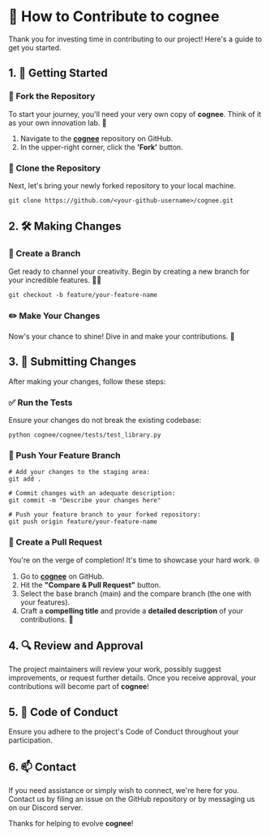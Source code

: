# 🚀 How to Contribute to **cognee**

Thank you for investing time in contributing to our project! Here's a guide to get you started.

## 1. 🚀 Getting Started

### 🍴 Fork the Repository

To start your journey, you'll need your very own copy of **cognee**. Think of it as your own innovation lab. 🧪

1. Navigate to the [**cognee**](https://github.com/topoteretes/cognee) repository on GitHub.
2. In the upper-right corner, click the **'Fork'** button.

### 🚀 Clone the Repository

Next, let's bring your newly forked repository to your local machine.

```shell
git clone https://github.com/<your-github-username>/cognee.git
```

## 2. 🛠️ Making Changes

### 🌟 Create a Branch

Get ready to channel your creativity. Begin by creating a new branch for your incredible features. 🧞‍♂️

```shell
git checkout -b feature/your-feature-name
```

### ✏️ Make Your Changes

Now's your chance to shine! Dive in and make your contributions. 🌠

## 3. 🚀 Submitting Changes

After making your changes, follow these steps:

### ✅ Run the Tests

Ensure your changes do not break the existing codebase:

```shell
python cognee/cognee/tests/test_library.py
```

### 🚢 Push Your Feature Branch

```shell
# Add your changes to the staging area:
git add . 

# Commit changes with an adequate description: 
git commit -m "Describe your changes here" 

# Push your feature branch to your forked repository:
git push origin feature/your-feature-name
```

### 🚀 Create a Pull Request

You're on the verge of completion! It's time to showcase your hard work. 🌐

1. Go to [**cognee**](https://github.com/topoteretes/cognee) on GitHub.
2. Hit the **"Compare & Pull Request"** button.
3. Select the base branch (main) and the compare branch (the one with your features).
4. Craft a **compelling title** and provide a **detailed description** of your contributions. 🎩

## 4. 🔍 Review and Approval

The project maintainers will review your work, possibly suggest improvements, or request further details. Once you receive approval, your contributions will become part of **cognee**!

## 5. 📜 Code of Conduct

Ensure you adhere to the project's Code of Conduct throughout your participation.

## 6. 📫 Contact

If you need assistance or simply wish to connect, we're here for you. Contact us by filing an issue on the GitHub repository or by messaging us on our Discord server.

Thanks for helping to evolve **cognee**!
